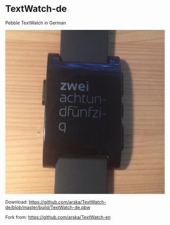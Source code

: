 TextWatch-de
============

Pebble TextWatch in German

![](/Screenshot.jpg)

Download: https://github.com/arska/TextWatch-de/blob/master/build/TextWatch-de.pbw

Fork from: https://github.com/arska/TextWatch-en

